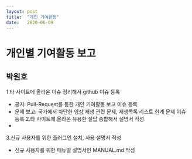 ```yaml
---
layout: post
title:  "개인 기여활동"
date:   2020-06-09
---
```

# 개인별 기여활동 보고

## 박원호
1.타 사이트에 올라온 이슈 정리해서 github 이슈 등록
- 공지: Pull-Request를 통한 개인 기여활동 보고 이슈 등록
- 문제 보고: 국가에서 차단한 영상 재생 관련 문제, 재생목록 리스트 한계 문제 이슈 등록
2.타 사이트에 올라온 유용한 질답 종합해서 설명서 작성
- 
3.신규 사용자를 위한 플러그인 설치, 사용 설명서 작성
- 신규 사용자를 위한 매뉴얼 설명서인 MANUAL.md 작성
